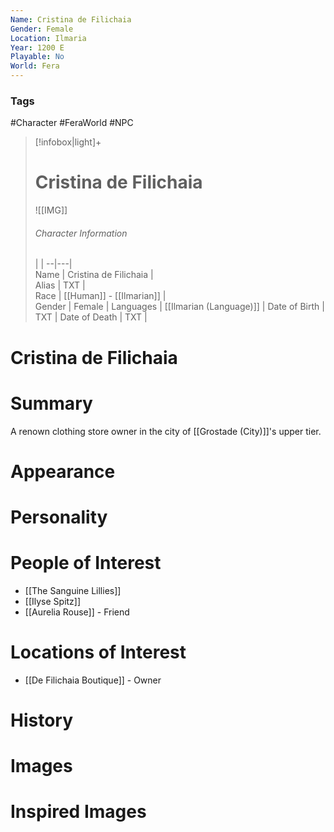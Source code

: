 ```yaml
---
Name: Cristina de Filichaia
Gender: Female
Location: Ilmaria
Year: 1200 E
Playable: No
World: Fera
---
```


### Tags
#Character #FeraWorld #NPC

> [!infobox|light]+  
> # Cristina de Filichaia  
> ![[IMG]]  
> ###### Character Information
>  |   |
> --|---|  
> Name | Cristina de Filichaia |  
> Alias | TXT |  
> Race | [[Human]] - [[Ilmarian]] |  
> Gender | Female |
> Languages | [[Ilmarian (Language)]] |
> Date of Birth | TXT |
> Date of Death | TXT |

# Cristina de Filichaia

# Summary
A renown clothing store owner in the city of [[Grostade (City)]]'s upper tier.

# Appearance

# Personality

# People of Interest
- [[The Sanguine Lillies]]
- [[Ilyse Spitz]]
- [[Aurelia Rouse]] - Friend
# Locations of Interest
- [[De Filichaia Boutique]] - Owner

# History

# Images

# Inspired Images
